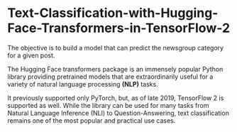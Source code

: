 # Text-Classification-with-Hugging-Face-Transformers-in-TensorFlow-2
The objective is to build a model that can predict the newsgroup category for a given post.

The Hugging Face transformers package is an immensely popular Python library providing pretrained models that are extraordinarily useful for a variety of natural language processing **(NLP)** tasks. 

It previously supported only PyTorch, but, as of late 2019, TensorFlow 2 is supported as well.
While the library can be used for many tasks from Natural Language Inference (NLI) to Question-Answering, text classification remains one of the most popular and practical use cases. 
